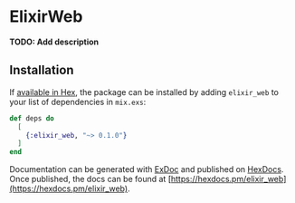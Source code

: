 # ElixirWeb

**TODO: Add description**

## Installation

If [available in Hex](https://hex.pm/docs/publish), the package can be installed
by adding `elixir_web` to your list of dependencies in `mix.exs`:

```elixir
def deps do
  [
    {:elixir_web, "~> 0.1.0"}
  ]
end
```

Documentation can be generated with [ExDoc](https://github.com/elixir-lang/ex_doc)
and published on [HexDocs](https://hexdocs.pm). Once published, the docs can
be found at [https://hexdocs.pm/elixir_web](https://hexdocs.pm/elixir_web).

